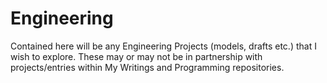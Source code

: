 # Engineering
Contained here will be any Engineering Projects (models, drafts etc.) that I wish to explore. These may or may not be in partnership with projects/entries within My Writings and Programming repositories.
